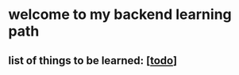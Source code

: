 # welcome to my backend learning path

## list of things to be learned: [[todo]]

[//begin]: # "Autogenerated link references for markdown compatibility"
[todo]: todo "todo"
[//end]: # "Autogenerated link references"